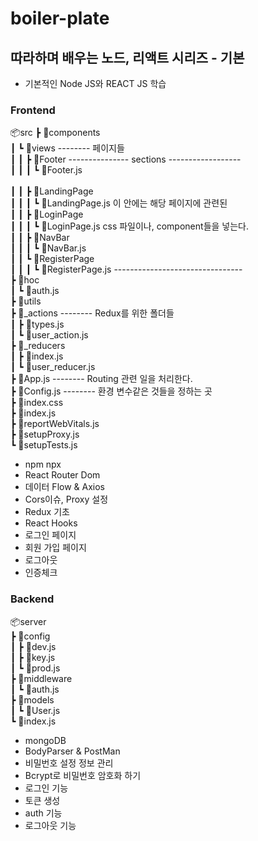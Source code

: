 # boiler-plate

## 따라하며 배우는 노드, 리액트 시리즈 - 기본

- 기본적인 Node JS와 REACT JS 학습

### Frontend

📦src
┣ 📂components<br>
┃ ┗ 📂views -------- 페이지들<br>
┃ ┃ ┣ 📂Footer --------------- sections ------------------ <br>
┃ ┃ ┃ ┗ 📜Footer.js<br>  
┃ ┃ ┣ 📂LandingPage<br>
┃ ┃ ┃ ┗ 📜LandingPage.js 이 안에는 해당 페이지에 관련된<br>
┃ ┃ ┣ 📂LoginPage<br>
┃ ┃ ┃ ┗ 📜LoginPage.js css 파일이나, component들을 넣는다.<br>
┃ ┃ ┣ 📂NavBar<br>
┃ ┃ ┃ ┗ 📜NavBar.js<br>
┃ ┃ ┗ 📂RegisterPage<br>
┃ ┃ ┃ ┗ 📜RegisterPage.js --------------------------------<br>
┣ 📂hoc<br>
┃ ┗ 📜auth.js<br>
┣ 📂utils<br>
┣ 📂_actions -------- Redux를 위한 폴더들<br>
┃ ┣ 📜types.js<br>
┃ ┗ 📜user_action.js<br>
┣ 📂_reducers<br>
┃ ┣ 📜index.js<br>
┃ ┗ 📜user_reducer.js<br>
┣ 📜App.js -------- Routing 관련 일을 처리한다.<br>
┣ 📜Config.js -------- 환경 변수같은 것들을 정하는 곳<br>
┣ 📜index.css<br>
┣ 📜index.js<br>
┣ 📜reportWebVitals.js<br>
┣ 📜setupProxy.js<br>
┗ 📜setupTests.js<br>

- npm npx
- React Router Dom
- 데이터 Flow & Axios
- Cors이슈, Proxy 설정
- Redux 기초
- React Hooks
- 로그인 페이지
- 회원 가입 페이지
- 로그아웃
- 인증체크

### Backend

📦server<br>
┣ 📂config<br>
┃ ┣ 📜dev.js<br>
┃ ┣ 📜key.js<br>
┃ ┗ 📜prod.js<br>
┣ 📂middleware<br>
┃ ┗ 📜auth.js<br>
┣ 📂models<br>
┃ ┗ 📜User.js<br>
┗ 📜index.js<br>

- mongoDB
- BodyParser & PostMan
- 비밀번호 설정 정보 관리
- Bcrypt로 비밀번호 암호화 하기
- 로그인 기능
- 토큰 생성
- auth 기능
- 로그아웃 기능
